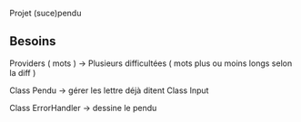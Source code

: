 Projet (suce)pendu  

## Besoins   

Providers ( mots ) -> Plusieurs difficultées  ( mots plus ou moins longs selon la diff ) 

Class Pendu -> gérer les lettre déjà ditent  Class Input

Class ErrorHandler -> dessine le pendu 
